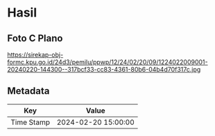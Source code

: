 # Hasil

## Foto C Plano

https://sirekap-obj-formc.kpu.go.id/24d3/pemilu/ppwp/12/24/02/20/09/1224022009001-20240220-144300--317bcf33-cc83-4361-80b6-04b4d70f317c.jpg


## Metadata

| Key        | Value               |
| ---------- | ------------------- |
| Time Stamp | 2024-02-20 15:00:00 |



